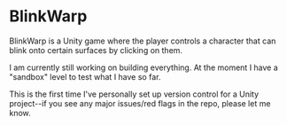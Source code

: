 # BlinkWarp

BlinkWarp is a Unity game where the player controls a character that can blink onto certain surfaces by clicking on them.

I am currently still working on building everything. At the moment I have a "sandbox" level to test what I have so far.

This is the first time I've personally set up version control for a Unity project--if you see any major issues/red flags in the repo, please let me know.
